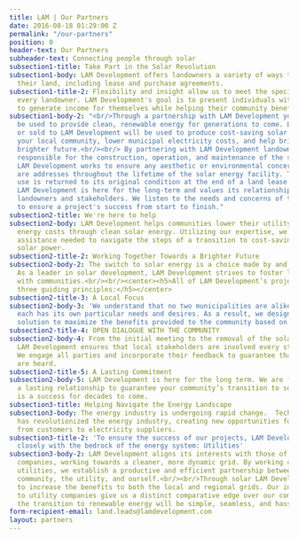 ```yaml
---
title: LAM | Our Partners
date: 2016-08-18 01:29:00 Z
permalink: "/our-partners"
position: 0
header-text: Our Partners
subheader-text: Connecting people through solar
subsection1-title: Take Part in the Solar Revolution
subsection1-body: LAM Development offers landowners a variety of ways to monetize
  their land, including lease and purchase agreements.
subsection1-title-2: Flexibility and insight allow us to meet the specific needs of
  every landowner. LAM Development's goal is to present individuals with opportunities
  to generate income for themselves while helping their community benefit from solar.
subsection1-body-2: "<br/>Through a partnership with LAM Development your land will
  be used to provide clean, renewable energy for generations to come. Land leased
  or sold to LAM Development will be used to produce cost-saving solar energy, improve
  your local community, lower municipal electricity costs, and help bring about a
  brighter future.<br/><br/> By partnering with LAM Development landowners are not
  responsible for the construction, operation, and maintenance of the solar facility.
  LAM Development works to ensure any aesthetic or environmental concerns of the landowners
  are addresses throughout the lifetime of the solar energy facility. The land we
  use is returned to its original condition at the end of a land lease.<br/><br/>
  LAM Development is here for the long-term and values its relationships with local
  landowners and stakeholders. We listen to the needs and concerns of the community
  to ensure a project's success from start to finish."
subsection2-title: We're here to help
subsection2-body: LAM Development helps communities lower their utility bills and
  energy costs through clean solar energy. Utilizing our expertise, we provide the
  assistance needed to navigate the steps of a transition to cost-saving renewable
  solar power.
subsection2-title-2: Working Together Towards a Brighter Future
subsection2-body-2: The switch to solar energy is a choice made by and for local residents.
  As a leader in solar development, LAM Development strives to foster lasting partnerships
  with communities.<br/><br/><center><h5>All of LAM Development’s projects follow
  three guiding principles:</h5></center>
subsection2-title-3: A Local Focus
subsection2-body-3: 'We understand that no two municipalities are alike, and that
  each has its own particular needs and desires. As a result, we design each solar
  solution to maximize the benefits provided to the community based on local circumstance. '
subsection2-title-4: OPEN DIALOGUE WITH THE COMMUNITY
subsection2-body-4: From the initial meeting to the removal of the solar energy facility,
  LAM Development ensures that local stakeholders are involved every step of the way.
  We engage all parties and incorporate their feedback to guarantee that all voices
  are heard.
subsection2-title-5: A Lasting Commitment
subsection2-body-5: LAM Development is here for the long term. We are focused on creating
  a lasting relationship to guarantee your community’s transition to solar energy
  is a success for decades to come.
subsection3-title: Helping Navigate the Energy Landscape
subsection3-body: The energy industry is undergoing rapid change.  Technological advancement
  has revolutionized the energy industry, creating new opportunities for everyone
  from customers to electricity suppliers.
subsection3-title-2: 'To ensure the success of our projects, LAM Development works
  closely with the bedrock of the energy system: Utilities'
subsection3-body-2: LAM Development aligns its interests with those of local utility
  companies, working towards a cleaner, more dynamic grid. By working closely with
  utilities, we establish a productive and efficient partnership between the local
  community, the utility, and ourself.<br/><br/>Through solar LAM Development seeks
  to increase the benefits to both the local and regional grids. Our invaluable relationships
  to utility companies give us a distinct comparative edge over our competitors, assuring
  the transition to renewable energy will be simple, seamless, and hassle-free.
form-recipient-email: land.leads@lamdevelopment.com
layout: partners
---
```


